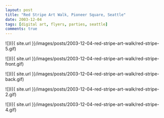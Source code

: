 ```yaml
---
layout: post
title: "Red Stripe Art Walk, Pioneer Square, Seattle"
date: 2003-12-04
tags: [digital art, flyers, parties, seattle]
comments: true
---
```

![]({{ site.url }}/images/posts/2003-12-04-red-stripe-art-walk/red-stripe-5.gif)

![]({{ site.url }}/images/posts/2003-12-04-red-stripe-art-walk/red-stripe-front.gif)

![]({{ site.url }}/images/posts/2003-12-04-red-stripe-art-walk/red-stripe-back.gif)

![]({{ site.url }}/images/posts/2003-12-04-red-stripe-art-walk/red-stripe-2.gif)

![]({{ site.url }}/images/posts/2003-12-04-red-stripe-art-walk/red-stripe-4.gif)


